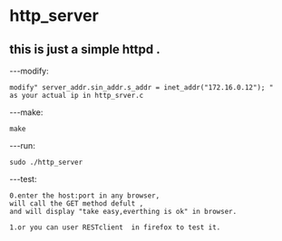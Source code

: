 # http_server  
this is just a simple httpd .   
-------------------------------------       
---modify:   
 
	modify" server_addr.sin_addr.s_addr = inet_addr("172.16.0.12"); "  
	as your actual ip in http_srver.c   
 
---make:   
 
	make    

---run:   
 
	sudo ./http_server    

---test:  
 
	0.enter the host:port in any browser,  
	will call the GET method defult ,   
	and will display "take easy,everthing is ok" in browser.   

	1.or you can user RESTclient  in firefox to test it.    

